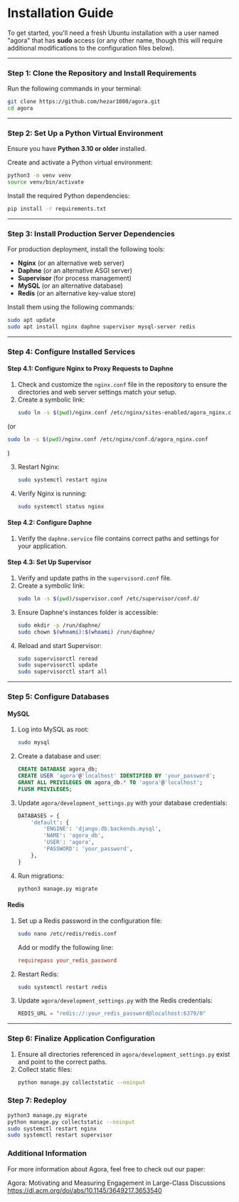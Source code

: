 # Installation Guide  

To get started, you'll need a fresh Ubuntu installation with a user named "agora" that has **sudo** access (or any other name, though this will require additional modifications to the configuration files below).

---

### Step 1: Clone the Repository and Install Requirements  
Run the following commands in your terminal:  
```bash
git clone https://github.com/hezar1000/agora.git
cd agora
```  

---

### Step 2: Set Up a Python Virtual Environment  
Ensure you have **Python 3.10 or older** installed.  

Create and activate a Python virtual environment:  
```bash
python3 -m venv venv  
source venv/bin/activate  
```  

Install the required Python dependencies:  
```bash
pip install -r requirements.txt  
```  

---

### Step 3: Install Production Server Dependencies  
For production deployment, install the following tools:  

- **Nginx** (or an alternative web server)  
- **Daphne** (or an alternative ASGI server)  
- **Supervisor** (for process management)  
- **MySQL** (or an alternative database)  
- **Redis** (or an alternative key-value store)  

Install them using the following commands:  
```bash
sudo apt update  
sudo apt install nginx daphne supervisor mysql-server redis  
```  

---

### Step 4: Configure Installed Services  

#### Step 4.1: Configure **Nginx** to Proxy Requests to Daphne  
1. Check and customize the `nginx.conf` file in the repository to ensure the directories and web server settings match your setup.  
2. Create a symbolic link:  
   ```bash
   sudo ln -s $(pwd)/nginx.conf /etc/nginx/sites-enabled/agora_nginx.conf
   ```  
(or
   ```bash
   sudo ln -s $(pwd)/nginx.conf /etc/nginx/conf.d/agora_nginx.conf
   ``` 
)

3. Restart Nginx:  
   ```bash
   sudo systemctl restart nginx
   ```  
4. Verify Nginx is running:  
   ```bash
   sudo systemctl status nginx
   ```  

#### Step 4.2: Configure **Daphne**  
1. Verify the `daphne.service` file contains correct paths and settings for your application.  

#### Step 4.3: Set Up **Supervisor**  
1. Verify and update paths in the `supervisord.conf` file.  
2. Create a symbolic link:  
   ```bash
   sudo ln -s $(pwd)/supervisor.conf /etc/supervisor/conf.d/
   ```  
3. Ensure Daphne's instances folder is accessible:  
   ```bash
   sudo mkdir -p /run/daphne/
   sudo chown $(whoami):$(whoami) /run/daphne/
   ```  
4. Reload and start Supervisor:  
   ```bash
   sudo supervisorctl reread  
   sudo supervisorctl update  
   sudo supervisorctl start all
   ```  

---

### Step 5: Configure Databases  

#### MySQL  
1. Log into MySQL as root:  
   ```bash
   sudo mysql
   ```  
2. Create a database and user:  
   ```sql
   CREATE DATABASE agora_db;  
   CREATE USER 'agora'@'localhost' IDENTIFIED BY 'your_password';  
   GRANT ALL PRIVILEGES ON agora_db.* TO 'agora'@'localhost';  
   FLUSH PRIVILEGES;  
   ```  
3. Update `agora/development_settings.py` with your database credentials:  
   ```python
   DATABASES = {  
       'default': {  
           'ENGINE': 'django.db.backends.mysql',  
           'NAME': 'agora_db',  
           'USER': 'agora',  
           'PASSWORD': 'your_password',  
       },  
   }
   ```  
4. Run migrations:  
   ```bash
   python3 manage.py migrate
   ```  

#### Redis  
1. Set up a Redis password in the configuration file:  
   ```bash
   sudo nano /etc/redis/redis.conf
   ```  
   Add or modify the following line:  
   ```conf
   requirepass your_redis_password
   ```  
2. Restart Redis:  
   ```bash
   sudo systemctl restart redis
   ```  
3. Update `agora/development_settings.py` with the Redis credentials:  
   ```python
   REDIS_URL = "redis://:your_redis_password@localhost:6379/0"
   ```  

---

### Step 6: Finalize Application Configuration  
1. Ensure all directories referenced in `agora/development_settings.py` exist and point to the correct paths.  
2. Collect static files:  
   ```bash
   python manage.py collectstatic --noinput
   ```  

### Step 7: Redeploy
   ```bash
   python3 manage.py migrate
   python manage.py collectstatic --noinput
   sudo systemctl restart nginx
   sudo systemctl restart supervisor
   ```  

### Additional Information
For more information about Agora, feel free to check out our paper:

Agora: Motivating and Measuring Engagement in Large-Class Discussions
https://dl.acm.org/doi/abs/10.1145/3649217.3653540
